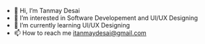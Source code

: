 - 👋 Hi, I’m Tanmay Desai
- 👀 I’m interested in Software Developement and UI/UX Designing
- 🌱 I’m currently learning UI/UX Designing
- 📫 How to reach me itanmaydesai@gmail.com

<!---
TanmayDesai/TanmayDesai is a ✨ special ✨ repository because its `README.md` (this file) appears on your GitHub profile.
You can click the Preview link to take a look at your changes.
--->
